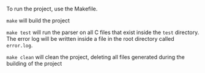 To run the project, use the Makefile.

```make``` will build the project

```make test``` will run the parser on all C files that exist inside the ```test``` directory. The error log will be written inside a file in the root directory called ```error.log```.

```make clean``` will clean the project, deleting all files generated during the building of the project
